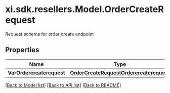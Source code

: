 # xi.sdk.resellers.Model.OrderCreateRequest
Request schema for order create endpoint

## Properties

Name | Type | Description | Notes
------------ | ------------- | ------------- | -------------
**VarOrdercreaterequest** | [**OrderCreateRequestOrdercreaterequest**](OrderCreateRequestOrdercreaterequest.md) |  | [optional] 

[[Back to Model list]](../README.md#documentation-for-models) [[Back to API list]](../README.md#documentation-for-api-endpoints) [[Back to README]](../README.md)

